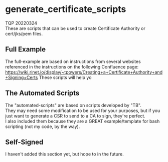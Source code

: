 # generate_certificate_scripts
TQP 20220324  
These are scripts that can be used to create Certificate Authority or cert/jks/pem files.  

## Full Example
The full-example are based on instructions from several websites referenced in the instructions on the following Confluence page:
https://wiki.rinet.io/display/~tpowers/Creating+a+Certificate+Authority+and+Signing+Certs
These scripts will help yo

## The Automated Scripts
The "automated-scripts" are based on scripts developed by "TB".  
They may need some modification to be used for your purposes, but if you just want to generate a CSR to send to a CA to sign, they're perfect.  
I also included them because they are a GREAT example/template for bash scripting (not my code, by the way).

## Self-Signed
I haven't added this section yet, but hope to in the future.
